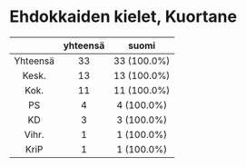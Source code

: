# Ehdokkaiden kielet, Kuortane

| |yhteensä|suomi|
|:---:|:---:|:---:|
|Yhteensä|33|33 (100.0%)|
|Kesk.|13|13 (100.0%)|
|Kok.|11|11 (100.0%)|
|PS|4|4 (100.0%)|
|KD|3|3 (100.0%)|
|Vihr.|1|1 (100.0%)|
|KriP|1|1 (100.0%)|

